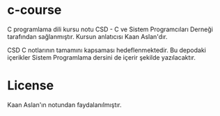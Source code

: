 # c-course

C programlama dili kursu notu CSD - C ve Sistem Programcıları Derneği tarafından  sağlanmıştır. Kursun anlatıcısı Kaan Aslan'dır.

CSD C notlarının tamamını kapsaması hedeflenmektedir. Bu depodaki içerikler Sistem Programlama dersini de içerir şekilde yazılacaktır.

# License

Kaan Aslan'ın notundan faydalanılmıştır.

